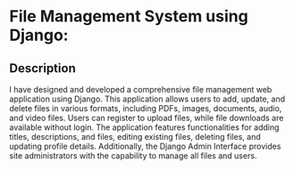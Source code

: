 # File Management System using Django:

## Description
I have designed and developed a comprehensive file management web application using Django. This application allows users to add, update, and delete files in various formats, including PDFs, images, documents, audio, and video files. Users can register to upload files, while file downloads are available without login. The application features functionalities for adding titles, descriptions, and files, editing existing files, deleting files, and updating profile details. Additionally, the Django Admin Interface provides site administrators with the capability to manage all files and users. 
